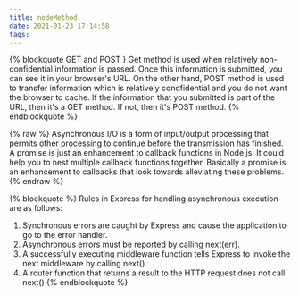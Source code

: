 ```yaml
---
title: nodeMethod
date: 2021-01-23 17:14:58
tags:
---
```


{% blockquote GET and POST }
Get method is used when relatively non-confidential information is passed. 
Once this information is submitted, you can see it in your browser's URL. 
On the other hand, POST method is used to transfer information which is relatively condfidential and you do not want the browser to cache. 
If the information that you submitted is part of the URL, then it's a GET method. If not, then it's POST method. 
{% endblockquote %}

{% raw %}
Asynchronous I/O is a form of input/output processing that permits other processing to continue before the transmission has finished.
A promise is just an enhancement to callback functions in Node.js. It could help you to nest multiple callback functions together. Basically a promise is an enhancement to callbacks that look towards alleviating these problems. 
{% endraw %}

{% blockquote %}
Rules in Express for handling asynchronous execution are as follows:
1) Synchronous errors are caught by Express and cause the application to go to the error handler.
2) Asynchronous errors must be reported by calling next(err).
3) A successfully executing middleware function tells Express to invoke the next middleware by calling next().
4) A router function that returns a result to the HTTP request does not call next()
{% endblockquote %}
